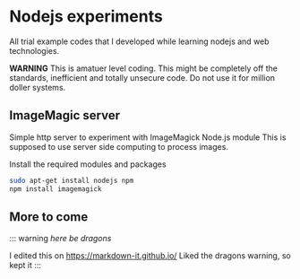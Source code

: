 # Nodejs experiments
All trial example codes that I developed while learning nodejs and web technologies.

**WARNING** This is amatuer level coding. This might be completely off the standards, inefficient and totally unsecure code. Do not use it for million doller systems.

## ImageMagic server
Simple http server to experiment with ImageMagick Node.js module
This is supposed to use server side computing to process images.

Install the required modules and packages
``` bash
sudo apt-get install nodejs npm
npm install imagemagick
```



## More to come

::: warning
*here be dragons*

I edited this on https://markdown-it.github.io/
Liked the dragons warning, so kept it
:::
 

